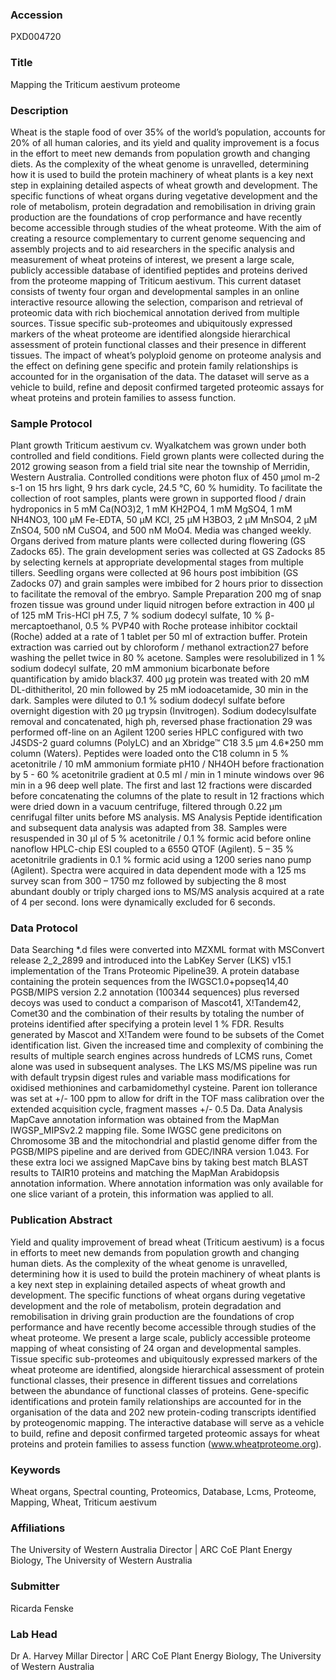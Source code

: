 ### Accession
PXD004720

### Title
Mapping the Triticum aestivum proteome

### Description
Wheat is the staple food of over 35% of the world’s population, accounts for 20% of all human calories, and its yield and quality improvement is a focus in the effort to meet new demands from population growth and changing diets. As the complexity of the wheat genome is unravelled, determining how it is used to build the protein machinery of wheat plants is a key next step in explaining detailed aspects of wheat growth and development. The specific functions of wheat organs during vegetative development and the role of metabolism, protein degradation and remobilisation in driving grain production are the foundations of crop performance and have recently become accessible through studies of the wheat proteome. With the aim of creating a resource complementary to current genome sequencing and assembly projects and to aid researchers in the specific analysis and measurement of wheat proteins of interest, we present a large scale, publicly accessible database of identified peptides and proteins derived from the proteome mapping of Triticum aestivum. This current dataset consists of twenty four organ and developmental samples in an online interactive resource allowing the selection, comparison and retrieval of proteomic data with rich biochemical annotation derived from multiple sources. Tissue specific sub-proteomes and ubiquitously expressed markers of the wheat proteome are identified alongside hierarchical assessment of protein functional classes and their presence in different tissues. The impact of wheat’s polyploid genome on proteome analysis and the effect on defining gene specific and protein family relationships is accounted for in the organisation of the data.  The dataset will serve as a vehicle to build, refine and deposit confirmed targeted proteomic assays for wheat proteins and protein families to assess function.

### Sample Protocol
Plant growth Triticum aestivum cv. Wyalkatchem was grown under both controlled and field conditions. Field grown plants were collected during the 2012 growing season from a field trial site near the township of Merridin, Western Australia. Controlled conditions were photon flux of 450 µmol m-2 s-1 on 15 hrs light, 9 hrs dark cycle, 24.5 °C, 60 % humidity. To facilitate the collection of root samples, plants were grown in supported flood / drain hydroponics in 5 mM Ca(NO3)2, 1 mM KH2PO4, 1 mM MgSO4, 1 mM NH4NO3, 100 μM Fe-EDTA, 50 μM KCl, 25 μM H3BO3, 2 μM MnSO4, 2 μM ZnSO4, 500 nM CuSO4, and 500 nM MoO4. Media was changed weekly. Organs derived from mature plants were collected during flowering (GS Zadocks 65). The grain development series was collected at GS Zadocks 85 by selecting kernels at appropriate developmental stages from multiple tillers. Seedling organs were collected at 96 hours post imbibition (GS Zadocks 07) and grain samples were imbibed for 2 hours prior to dissection to facilitate the removal of the embryo.   Sample Preparation  200 mg of snap frozen tissue was ground under liquid nitrogen before extraction in 400 µl of 125 mM Tris-HCl pH 7.5, 7 % sodium dodecyl sulfate, 10 % β-mercaptoethanol, 0.5 % PVP40 with Roche protease inhibitor cocktail (Roche) added at a rate of 1 tablet per 50 ml of extraction buffer. Protein extraction was carried out by chloroform / methanol extraction27 before washing the pellet twice in 80 % acetone. Samples were resolubilized in 1 % sodium dodecyl sulfate, 20 mM ammonium bicarbonate before quantification by amido black37. 400 µg protein was treated with 20 mM DL-dithitheritol, 20 min followed by 25 mM iodoacetamide, 30 min in the dark. Samples were diluted to 0.1 % sodium dodecyl sulfate before overnight digestion with 20 µg trypsin (Invitrogen). Sodium dodecylsulfate removal and concatenated, high ph, reversed phase fractionation 29 was performed off-line on an Agilent 1200 series HPLC configured with two J4SDS-2 guard columns (PolyLC)  and an Xbridge™ C18 3.5 µm  4.6*250 mm column (Waters). Peptides were loaded onto the C18 column in 5 % acetonitrile / 10 mM ammonium formiate pH10 / NH4OH before fractionation by 5 - 60 % acetonitrile gradient at 0.5 ml / min in 1 minute windows over 96 min in a 96 deep well plate. The first and last 12 fractions were discarded before concatenating the columns of the plate to result in 12 fractions which were dried down in a vacuum centrifuge, filtered through 0.22 µm cenrifugal filter units  before MS analysis.   MS Analysis Peptide identification and subsequent data analysis was adapted from 38. Samples were resuspended in 30 µl of 5 % acetonitrile / 0.1 % formic acid before online nanoflow HPLC-chip ESI coupled to a 6550 QTOF (Agilent).  5 – 35 % acetonitrile gradients in 0.1 % formic acid using a 1200 series nano pump (Agilent). Spectra were acquired in data dependent mode with a 125 ms survey scan from 300 – 1750 mz followed by subjecting the 8 most abundant doubly or triply charged ions to MS/MS analysis acquired at a rate of 4 per second. Ions were dynamically excluded for 6 seconds.

### Data Protocol
Data Searching *.d files were converted into MZXML format with MSConvert release 2_2_2899 and introduced into the LabKey Server (LKS) v15.1 implementation of the Trans Proteomic Pipeline39. A protein database containing the protein sequences from the IWGSC1.0+popseq14,40 PGSB/MIPS version 2.2 annotation (100344 sequences) plus reversed decoys was used to conduct a comparison of Mascot41, X!Tandem42, Comet30 and the combination of their results by totaling the number of proteins identified after specifying a protein level 1 % FDR. Results generated by Mascot and X!Tandem were found to be subsets of the Comet identification list. Given the increased time and complexity of combining the results of multiple search engines across hundreds of LCMS runs, Comet alone was used in subsequent analyses. The LKS MS/MS pipeline was run with default trypsin digest rules and variable mass modifications for oxidised methionines and carbamidomethyl cysteine. Parent ion tollerance was set at +/- 100 ppm to allow for drift in the TOF mass calibration over the extended acquisition cycle, fragment masses +/- 0.5 Da.  Data Analysis MapCave annotation information was obtained from the MapMan IWGSP_MIPSv2.2 mapping file. Some IWGSC gene predicitons on Chromosome 3B and the mitochondrial and plastid genome differ from the PGSB/MIPS pipeline and are derived from GDEC/INRA version 1.043. For these extra loci we assigned MapCave bins by taking best match BLAST results to TAIR10 proteins and matching the MapMan Arabidopsis annotation information. Where annotation information was only available for one slice variant of a protein, this information was applied to all.

### Publication Abstract
Yield and quality improvement of bread wheat (Triticum aestivum) is a focus in efforts to meet new demands from population growth and changing human diets. As the complexity of the wheat genome is unravelled, determining how it is used to build the protein machinery of wheat plants is a key next step in explaining detailed aspects of wheat growth and development. The specific functions of wheat organs during vegetative development and the role of metabolism, protein degradation and remobilisation in driving grain production are the foundations of crop performance and have recently become accessible through studies of the wheat proteome. We present a large scale, publicly accessible proteome mapping of wheat consisting of 24 organ and developmental samples. Tissue specific sub-proteomes and ubiquitously expressed markers of the wheat proteome are identified, alongside hierarchical assessment of protein functional classes, their presence in different tissues and correlations between the abundance of functional classes of proteins. Gene-specific identifications and protein family relationships are accounted for in the organisation of the data and 202 new protein-coding transcripts identified by proteogenomic mapping. The interactive database will serve as a vehicle to build, refine and deposit confirmed targeted proteomic assays for wheat proteins and protein families to assess function (www.wheatproteome.org).

### Keywords
Wheat organs, Spectral counting, Proteomics, Database, Lcms, Proteome, Mapping, Wheat, Triticum aestivum

### Affiliations
The University of Western Australia
Director | ARC CoE Plant Energy Biology, The University of Western Australia

### Submitter
Ricarda Fenske

### Lab Head
Dr A. Harvey Millar
Director | ARC CoE Plant Energy Biology, The University of Western Australia


